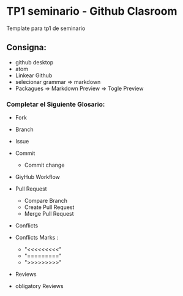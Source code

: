 # TP1 seminario - Github Clasroom
 Template para tp1 de seminario

 ## Consigna:

 * github desktop
 * atom
  * Linkear Github
  * selecionar grammar => markdown
  * Packagues => Markdown Preview => Togle Preview



 ### Completar el Siguiente Glosario:
 * Fork
 * Branch
 * Issue
 * Commit
   * Commit change
 * GiyHub Workflow
 * Pull Request
   * Compare Branch
   * Create Pull Request
   * Merge Pull Request
 * Conflicts
  * Conflicts Marks :
    * "<<<<<<<<<"
    * "========="
    * ">>>>>>>>>"

 * Reviews
  * obligatory Reviews
